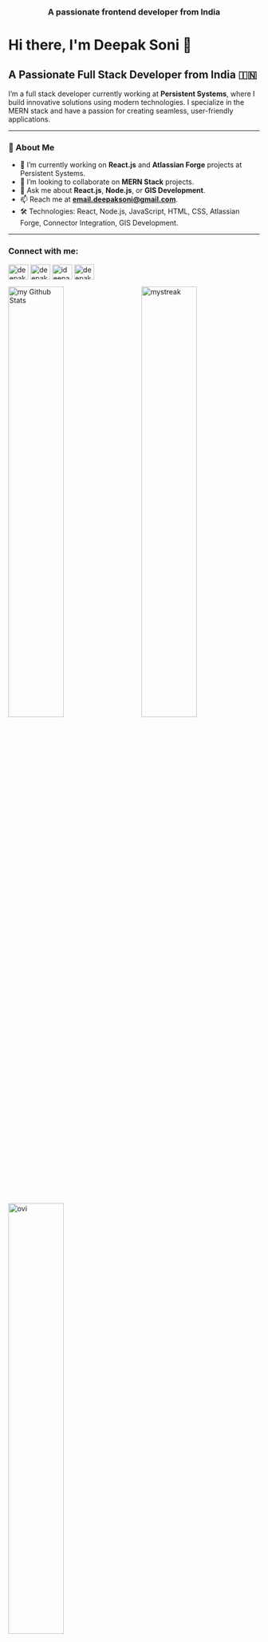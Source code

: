 <h3 align="center">A passionate frontend developer from India</h3>

# Hi there, I'm Deepak Soni 👋

## A Passionate Full Stack Developer from India 🇮🇳

I’m a full stack developer currently working at **Persistent Systems**, where I build innovative solutions using modern technologies. I specialize in the MERN stack and have a passion for creating seamless, user-friendly applications.

---

### 🌟 About Me
- 🔭 I’m currently working on **React.js** and **Atlassian Forge** projects at Persistent Systems.
- 👯 I’m looking to collaborate on **MERN Stack** projects.
- 💬 Ask me about **React.js**, **Node.js**, or **GIS Development**.
- 📫 Reach me at **email.deepaksoni@gmail.com**.
- 🛠️ Technologies: React, Node.js, JavaScript, HTML, CSS, Atlassian Forge, Connector Integration, GIS Development.

---

<h3 align="left">Connect with me:</h3>
<p align="left">
<a href="https://linkedin.com/in/deepakksoni" target="blank"><img align="center" src="https://raw.githubusercontent.com/rahuldkjain/github-profile-readme-generator/master/src/images/icons/Social/linked-in-alt.svg" alt="deepakksoni" height="30" width="40" /></a>
<a href="https://stackoverflow.com/users/11419299/deepak-soni" target="blank"><img align="center" src="https://raw.githubusercontent.com/rahuldkjain/github-profile-readme-generator/master/src/images/icons/Social/stack-overflow.svg" alt="deepak-soni" height="30" width="40" /></a>
<a href="https://instagram.com/ideepaksonii" target="blank"><img align="center" src="https://raw.githubusercontent.com/rahuldkjain/github-profile-readme-generator/master/src/images/icons/Social/instagram.svg" alt="ideepaksonii" height="30" width="40" /></a>
<a href="https://www.youtube.com/c/deepak soni" target="blank"><img align="center" src="https://raw.githubusercontent.com/rahuldkjain/github-profile-readme-generator/master/src/images/icons/Social/youtube.svg" alt="deepak soni" height="30" width="40" /></a>
</p>


<img width="47%" align="left" src="https://github-readme-stats.vercel.app/api?username=deepak100ni&include_all_commits=true&count_private=true&show_icons=true&line_height=20&title_color=2B5BBD&icon_color=1124BB&text_color=A1A1A1&bg_color=0,000000,130F40" alt="my Github Stats"/>

<img align="right" width="47%" src="https://github-readme-streak-stats.herokuapp.com/?user=deepak100ni&theme=tokyonight" alt="mystreak"/>

<img width="47%" src="https://github-readme-stats.vercel.app/api/top-langs?username=deepak100ni&show_icons=true&locale=en&layout=compact&theme=chartreuse-dark" alt="ovi" />
